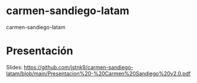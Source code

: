 # carmen-sandiego-latam
carmen-sandiego-latam

# Presentación

Slides: https://github.com/jstnk9/carmen-sandiego-latam/blob/main/Presentacion%20-%20Carmen%20Sandiego%20v2.0.pdf

